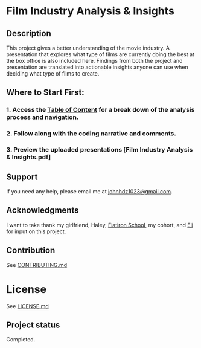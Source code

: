 # Film Industry Analysis & Insights

## Description 
This project gives a better understanding of the movie industry. A presentation that explores what type of films are currently doing the best at the box office is also included here. Findings from both the project and presentation are translated into actionable insights anyone can use when deciding what type of films to create.


## Where to Start First:

### 1. Access the [Table of Content](https://github.com/JohnPaulHernandezAlcala/Movie_Analysis/blob/master/Table%20of%20Content.ipynb) for a break down of the analysis process and navigation.
### 2. Follow along with the coding narrative and comments.
### 3. Preview the uploaded presentations [Film Industry Analysis & Insights.pdf]

## Support
If you need any help, please email me at johnhdz1023@gmail.com.

## Acknowledgments
I want to take thank my girlfriend, Haley, [Flatiron School](https://flatironschool.com/), my cohort, and [Eli](http://linkedin.com/in/jacob-eli-thomas-4377037) for input on this project.

## Contribution
See [CONTRIBUTING.md](https://github.com/JohnPaulHernandezAlcala/Movie_Analysis/blob/master/CONTRIBUTING.md)

# License
See [LICENSE.md](https://github.com/JohnPaulHernandezAlcala/Movie_Analysis/blob/master/LICENSE.md)

## Project status
Completed.
